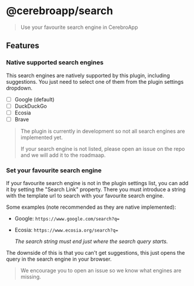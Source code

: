 # @cerebroapp/search

> Use your favourite search engine in CerebroApp

## Features

### Native supported search engines

This search engines are natively supported by this plugin, including suggestions.
You just need to select one of them from the plugin settings dropdown.

- [ ] Google (default)
- [ ] DuckDuckGo
- [ ] Ecosia
- [ ] Brave

> The plugin is currently in development so not all search engines are implemented yet.
>
> If your search engine is not listed, please open an issue on the repo and we will add it to the roadmaap.

### Set your favourite search engine

If your favourite search engine is not in the plugin settings list, you can add it by setting the "Search Link" property.
There you must introduce a string with the template url to search with your favourite search engine.

Some examples (note recommended as they are native implemented):

- Google: `https://www.google.com/search?q=`
- Ecosia: `https://www.ecosia.org/search?q=`

    _The search string must end just where the search query starts._

The downside of this is that you can't get suggestions, this just opens the query in the search engine in your browser.
> We encourage you to open an issue so we know what engines are missing.
